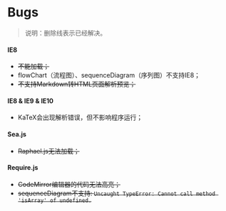 # Bugs

> 说明：删除线表示已经解决。

#### IE8

- ~~不能加载；~~
- flowChart（流程图）、sequenceDiagram（序列图）不支持IE8；
- ~~不支持Markdown转HTML页面解析预览；~~

#### IE8 & IE9 & IE10

- KaTeX会出现解析错误，但不影响程序运行；

#### Sea.js

- ~~Raphael.js无法加载；~~

#### Require.js

- ~~CodeMirror编辑器的代码无法高亮；~~
- ~~sequenceDiagram不支持: `Uncaught TypeError: Cannot call method 'isArray' of undefined.`~~
